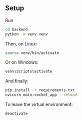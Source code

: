 ## Setup

Run

```bash
cd backend
python -m venv venv
```
Then, on Linux:

```bash
source venv/bin/activate
```

Or on Windows:

```bash
venv\Scripts\activate
```

And finally:

```bash
pip install -r requirements.txt
uvicorn main:socket_app --reload
```

To leave the virtual environment:

```bash
deactivate
```
